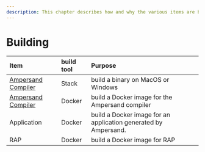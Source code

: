 ```yaml
---
description: This chapter describes how and why the various items are built.
---
```


# Building

| Item | build tool | Purpose |
| :--- | :--- | :--- |
| [Ampersand Compiler](haskell.md) | Stack | build a binary on MacOS or Windows |
| [Ampersand Compiler](building-an-ampersand-compiler-as-docker-image.md) | Docker | build a Docker image for the Ampersand compiler |
| Application | Docker | build a Docker image for an application generated by Ampersand. |
| RAP | Docker | build a Docker image for RAP |

